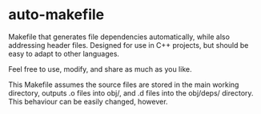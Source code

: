# auto-makefile
Makefile that generates file dependencies automatically, while also addressing
header files.  Designed for use in C++ projects, but should be easy to adapt to
other languages.

Feel free to use, modify, and share as much as you like.

This Makefile assumes the source files are stored in the main working directory,
outputs .o files into obj/, and .d files into the obj/deps/ directory.  This
behaviour can be easily changed, however.

